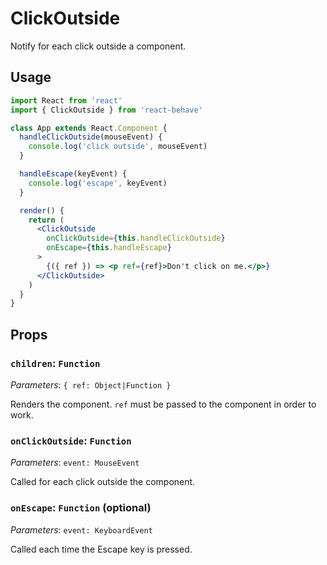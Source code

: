# ClickOutside

[create-ref]: https://reactjs.org/docs/react-api.html#reactcreateref

Notify for each click outside a component.

## Usage

```jsx
import React from 'react'
import { ClickOutside } from 'react-behave'

class App extends React.Component {
  handleClickOutside(mouseEvent) {
    console.log('click outside', mouseEvent)
  }

  handleEscape(keyEvent) {
    console.log('escape', keyEvent)
  }

  render() {
    return (
      <ClickOutside
        onClickOutside={this.handleClickOutside}
        onEscape={this.handleEscape}
      >
        {({ ref }) => <p ref={ref}>Don't click on me.</p>}
      </ClickOutside>
    )
  }
}
```

## Props

### `children`: `Function`

_Parameters_: `{ ref: Object|Function }`

Renders the component.
`ref` must be passed to the component in order to work.

### `onClickOutside`: `Function`

_Parameters_: `event: MouseEvent`

Called for each click outside the component.

### `onEscape`: `Function` (optional)

_Parameters_: `event: KeyboardEvent`

Called each time the Escape key is pressed.
